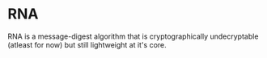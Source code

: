 # RNA
RNA is a message-digest algorithm that is cryptographically undecryptable (atleast for now) but still lightweight at it's core.
